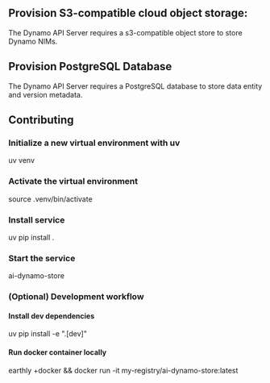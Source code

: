 ## Provision S3-compatible cloud object storage:
The Dynamo API Server requires a s3-compatible object store to store Dynamo NIMs.

## Provision PostgreSQL Database
The Dynamo API Server requires a PostgreSQL database to store data entity and version metadata.


## Contributing
### Initialize a new virtual environment with uv
uv venv

### Activate the virtual environment
source .venv/bin/activate

### Install service
uv pip install .

### Start the service
ai-dynamo-store

### (Optional) Development workflow
#### Install dev dependencies
uv pip install -e ".[dev]"

#### Run docker container locally
earthly +docker && docker run -it my-registry/ai-dynamo-store:latest